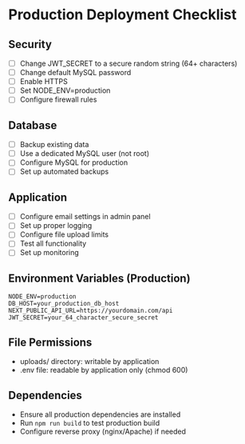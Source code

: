 # Production Deployment Checklist

## Security
- [ ] Change JWT_SECRET to a secure random string (64+ characters)
- [ ] Change default MySQL password
- [ ] Enable HTTPS
- [ ] Set NODE_ENV=production
- [ ] Configure firewall rules

## Database
- [ ] Backup existing data
- [ ] Use a dedicated MySQL user (not root)
- [ ] Configure MySQL for production
- [ ] Set up automated backups

## Application
- [ ] Configure email settings in admin panel
- [ ] Set up proper logging
- [ ] Configure file upload limits
- [ ] Test all functionality
- [ ] Set up monitoring

## Environment Variables (Production)
```env
NODE_ENV=production
DB_HOST=your_production_db_host
NEXT_PUBLIC_API_URL=https://yourdomain.com/api
JWT_SECRET=your_64_character_secure_secret
```

## File Permissions
- uploads/ directory: writable by application
- .env file: readable by application only (chmod 600)

## Dependencies
- Ensure all production dependencies are installed
- Run `npm run build` to test production build
- Configure reverse proxy (nginx/Apache) if needed
